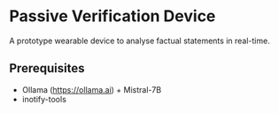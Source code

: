 # Passive Verification Device
A prototype wearable device to analyse factual statements in real-time.

## Prerequisites
- Ollama (https://ollama.ai) + Mistral-7B
- inotify-tools